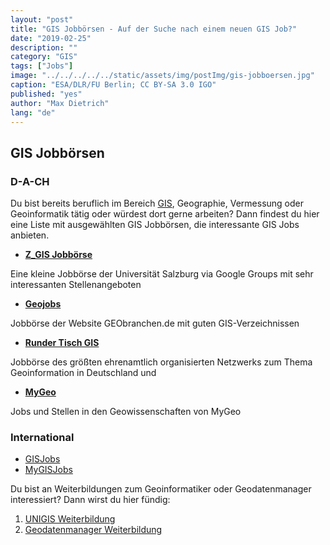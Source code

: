 ```yaml
---
layout: "post"
title: "GIS Jobbörsen - Auf der Suche nach einem neuen GIS Job?"
date: "2019-02-25"
description: ""
category: "GIS"
tags: ["Jobs"]
image: "../../../../../static/assets/img/postImg/gis-jobboersen.jpg"
caption: "ESA/DLR/FU Berlin; CC BY-SA 3.0 IGO"
published: "yes"
author: "Max Dietrich"
lang: "de"
---
```


## GIS Jobbörsen

### D-A-CH

Du bist bereits beruflich im Bereich [GIS](/gis/was-ist-gis "Was ist GIS?"), Geographie, Vermessung oder Geoinformatik tätig oder würdest dort gerne arbeiten? Dann findest du hier eine Liste mit ausgewählten GIS Jobbörsen, die interessante GIS Jobs anbieten.

*   [**Z_GIS Jobbörse**](https://groups.google.com/forum/#!forum/geospatial-job-offer)

Eine kleine Jobbörse der Universität Salzburg via Google Groups mit sehr interessanten Stellenangeboten

*   [**Geojobs**](https://www.geojobs.de/)

Jobbörse der Website GEObranchen.de mit guten GIS-Verzeichnissen

*   [**Runder Tisch GIS**](https://rundertischgis.de/jobboerse.html)

Jobbörse des größten ehrenamtlich organisierten Netzwerks zum Thema Geoinformation in Deutschland und

*   [**MyGeo**](http://www.mygeo.info/geojobs.html)

Jobs und Stellen in den Geowissenschaften von MyGeo

### International

*   [GISJobs](https://www.gisjobs.com/)
*   [MyGISJobs](https://www.mygisjobs.com/)

Du bist an Weiterbildungen zum Geoinformatiker oder Geodatenmanager interessiert? Dann wirst du hier fündig:

1.  [UNIGIS Weiterbildung](/gis/unigis-professional-weiterbildung)
2.  [Geodatenmanager Weiterbildung](/gis/geodatenmanager-weiterbildung)